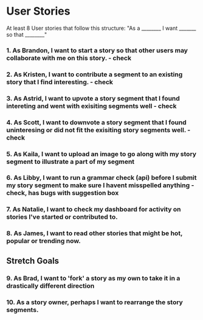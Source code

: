 # User Stories

At least 8 User stories that follow this structure: "As a ________ I want _______ so that ________"

### 1. As Brandon, I want to start a story so that other users may collaborate with me on this story. - check

### 2. As Kristen, I want to contribute a segment to an existing story that I find interesting. - check

### 3. As Astrid, I want to upvote a story segment that I found intereting and went with exisiting segments well - check

### 4. As Scott, I want to downvote a story segment that I found uninteresing or did not fit the exisiting story segments well. - check

### 5. As Kaila, I want to upload an image to go along with my story segment to illustrate a part of my segment

### 6. As Libby, I want to run a grammar check (api) before I submit my story segment to make sure I havent misspelled anything - check, has bugs with suggestion box

### 7. As Natalie, I want to check my dashboard for activity on stories I've started or contributed to.

### 8. As James, I want to read other stories that might be hot, popular or trending now.


## Stretch Goals

### 9. As Brad, I want to 'fork' a story as my own to take it in a drastically different direction

### 10. As a story owner, perhaps I want to rearrange the story segments.
